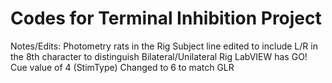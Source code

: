 # Codes for Terminal Inhibition Project

Notes/Edits:
Photometry rats in the Rig
  Subject line edited to include L/R in the 8th character to distinguish Bilateral/Unilateral
  Rig LabVIEW has GO! Cue value of 4 (StimType)
    Changed to 6 to match GLR
